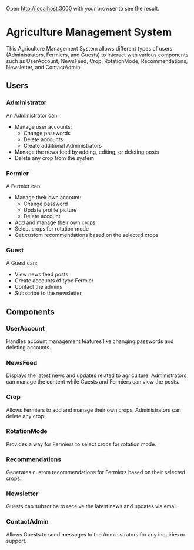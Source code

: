 
Open [http://localhost:3000](http://localhost:3000) with your browser to see the result.
# Agriculture Management System

This Agriculture Management System allows different types of users (Administrators, Fermiers, and Guests) to interact with various components such as UserAccount, NewsFeed, Crop, RotationMode, Recommendations, Newsletter, and ContactAdmin.

## Users

### Administrator
An Administrator can:
- Manage user accounts:
  - Change passwords
  - Delete accounts
  - Create additional Administrators
- Manage the news feed by adding, editing, or deleting posts
- Delete any crop from the system

### Fermier
A Fermier can:
- Manage their own account:
  - Change password
  - Update profile picture
  - Delete account
- Add and manage their own crops
- Select crops for rotation mode
- Get custom recommendations based on the selected crops

### Guest
A Guest can:
- View news feed posts
- Create accounts of type Fermier
- Contact the admins
- Subscribe to the newsletter

## Components

### UserAccount
Handles account management features like changing passwords and deleting accounts.

### NewsFeed
Displays the latest news and updates related to agriculture. Administrators can manage the content while Guests and Fermiers can view the posts.

### Crop
Allows Fermiers to add and manage their own crops. Administrators can delete any crop.

### RotationMode
Provides a way for Fermiers to select crops for rotation mode.

### Recommendations
Generates custom recommendations for Fermiers based on their selected crops.

### Newsletter
Guests can subscribe to receive the latest news and updates via email.

### ContactAdmin
Allows Guests to send messages to the Administrators for any inquiries or support.
